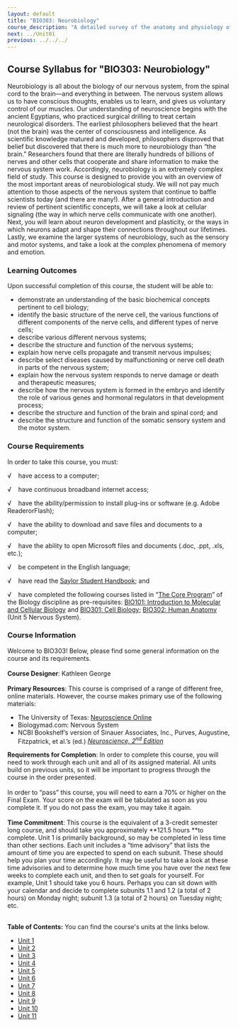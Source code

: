 ```yaml
---
layout: default
title: "BIO303: Neurobiology"
course_description: "A detailed survey of the anatomy and physiology of the nervous system, including the central and peripheral nervous system divisions and their neurons and supporting cells, with special emphasis on the brain, electrochemical signaling, and neurotransmitters."
next: ../Unit01
previous: ../../../
---
```

Course Syllabus for "BIO303: Neurobiology"
------------------------------------------

Neurobiology is all about the biology of our nervous system, from the
spinal cord to the brain—and everything in between. The nervous system
allows us to have conscious thoughts, enables us to learn, and gives us
voluntary control of our muscles. Our understanding of neuroscience
begins with the ancient Egyptians, who practiced surgical drilling to
treat certain neurological disorders. The earliest philosophers believed
that the heart (not the brain) was the center of consciousness and
intelligence. As scientific knowledge matured and developed,
philosophers disproved that belief but discovered that there is much
more to neurobiology than “the brain.” Researchers found that there are
literally hundreds of billions of nerves and other cells that cooperate
and share information to make the nervous system work. Accordingly,
neurobiology is an extremely complex field of study. This course is
designed to provide you with an overview of the most important areas of
neurobiological study. We will not pay much attention to those aspects
of the nervous system that continue to baffle scientists today (and
there are many!). After a general introduction and review of pertinent
scientific concepts, we will take a look at cellular signaling (the way
in which nerve cells communicate with one another). Next, you will learn
about neuron development and plasticity, or the ways in which neurons
adapt and shape their connections throughout our lifetimes. Lastly, we
examine the larger systems of neurobiology, such as the sensory and
motor systems, and take a look at the complex phenomena of memory and
emotion.

### Learning Outcomes

Upon successful completion of this course, the student will be able
to:  

-   demonstrate an understanding of the basic biochemical concepts
    pertinent to cell biology;
-   identify the basic structure of the nerve cell, the various
    functions of different components of the nerve cells, and different
    types of nerve cells;
-   describe various different nervous systems;
-   describe the structure and function of the nervous systems;
-   explain how nerve cells propagate and transmit nervous impulses;
-   describe select diseases caused by malfunctioning or nerve cell
    death in parts of the nervous system;
-   explain how the nervous system responds to nerve damage or death and
    therapeutic measures;
-   describe how the nervous system is formed in the embryo and identify
    the role of various genes and hormonal regulators in that
    development process;
-   describe the structure and function of the brain and spinal cord;
    and
-   describe the structure and function of the somatic sensory system
    and the motor system.      

### Course Requirements

In order to take this course, you must:  
  
 √    have access to a computer;  
  
 √    have continuous broadband internet access;  
  
 √    have the ability/permission to install plug-ins or software (e.g.
Adobe ReaderorFlash);  
  
 √    have the ability to download and save files and documents to a
computer;  
  
 √    have the ability to open Microsoft files and documents (.doc,
.ppt, .xls, etc.);  
  
 √    be competent in the English language;

√    have read the [Saylor Student
Handbook](http://www.saylor.org/site/wp-content/uploads/2012/05/Saylor-StudentHandbook.pdf);
and

√    have completed the following courses listed in “[The Core
Program](http://www.saylor.org/majors/biology/)” of the Biology
discipline as pre-requisites: [BIO101: Introduction to Molecular and
Cellular Biology](http://www.saylor.org/courses/bio101a/) and [BIO301:
Cell Biology](http://www.saylor.org/courses/bio301/); [BIO302: Human
Anatomy](http://www.saylor.org/courses/bio302/) (Unit 5 Nervous
System). 

### Course Information

Welcome to BIO303! Below, please find some general information on the
course and its requirements.  
    
 **Course Designer**: Kathleen George  
    
 **Primary Resources**: This course is comprised of a range of different
free, online materials. However, the course makes primary use of the
following materials:  

-   The University of Texas: [Neuroscience
    Online](http://neuroscience.uth.tmc.edu/)       
-   Biologymad.com: Nervous System
-   NCBI Bookshelf’s version of Sinauer Associates, Inc., Purves,
    Augustine, Fitzpatrick, et al.’s (ed.) *[Neuroscience,
    2<sup>nd</sup>
    Edition](http://www.ncbi.nlm.nih.gov/books/NBK10799/)*

**Requirements for Completion**: In order to complete this course, you
will need to work through each unit and all of its assigned material.
All units build on previous units, so it will be important to progress
through the course in the order presented.  
    
 In order to “pass” this course, you will need to earn a 70% or higher
on the Final Exam. Your score on the exam will be tabulated as soon as
you complete it. If you do not pass the exam, you may take it again.  
    
 **Time Commitment**: This course is the equivalent of a 3-credit
semester long course, and should take you approximately **121.5
hours **to complete. Unit 1 is primarily background, so may be completed
in less time than other sections. Each unit includes a “time advisory”
that lists the amount of time you are expected to spend on each subunit.
These should help you plan your time accordingly. It may be useful to
take a look at these time advisories and to determine how much time you
have over the next few weeks to complete each unit, and then to set
goals for yourself. For example, Unit 1 should take you 6 hours. Perhaps
you can sit down with your calendar and decide to complete subunits 1.1
and 1.2 (a total of 2 hours) on Monday night; subunit 1.3 (a total of 2
hours) on Tuesday night; etc.  
    

**Table of Contents:** You can find the course's units at the links below.

- [Unit 1](https://legacy.saylor.org/bio303/Unit01/)
- [Unit 2](https://legacy.saylor.org/bio303/Unit02/)
- [Unit 3](https://legacy.saylor.org/bio303/Unit03/)
- [Unit 4](https://legacy.saylor.org/bio303/Unit04/)
- [Unit 5](https://legacy.saylor.org/bio303/Unit05/)
- [Unit 6](https://legacy.saylor.org/bio303/Unit06/)
- [Unit 7](https://legacy.saylor.org/bio303/Unit07/)
- [Unit 8](https://legacy.saylor.org/bio303/Unit08/)
- [Unit 9](https://legacy.saylor.org/bio303/Unit09/)
- [Unit 10](https://legacy.saylor.org/bio303/Unit10/)
- [Unit 11](https://legacy.saylor.org/bio303/Unit11/)
